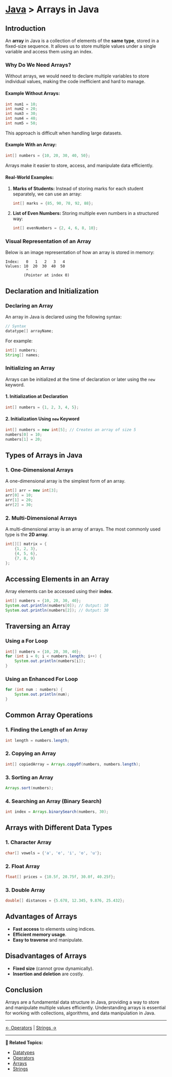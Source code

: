 # [Java](../) > Arrays in Java

## Introduction
An **array** in Java is a collection of elements of the **same type**, stored in a fixed-size sequence. 
It allows us to store multiple values under a single variable and access them using an index.

### **Why Do We Need Arrays?**
Without arrays, we would need to declare multiple variables to store individual values, making the code inefficient and hard to manage.

#### **Example Without Arrays:**
```java
int num1 = 10;
int num2 = 20;
int num3 = 30;
int num4 = 40;
int num5 = 50;
```
This approach is difficult when handling large datasets.

#### **Example With an Array:**
```java
int[] numbers = {10, 20, 30, 40, 50};
```
Arrays make it easier to store, access, and manipulate data efficiently.

#### **Real-World Examples:**
1. **Marks of Students:** Instead of storing marks for each student separately, we can use an array:
   ```java
   int[] marks = {85, 90, 78, 92, 88};
   ```
2. **List of Even Numbers:** Storing multiple even numbers in a structured way:
   ```java
   int[] evenNumbers = {2, 4, 6, 8, 10};
   ```

### **Visual Representation of an Array**
Below is an image representation of how an array is stored in memory:

```
Index:   0   1   2   3   4
Values: 10  20  30  40  50
         ^
        (Pointer at index 0)
```

## Declaration and Initialization

### Declaring an Array
An array in Java is declared using the following syntax:

```java
// Syntax
datatype[] arrayName;
```

For example:
```java
int[] numbers;
String[] names;
```

### Initializing an Array
Arrays can be initialized at the time of declaration or later using the `new` keyword.

#### **1. Initialization at Declaration**
```java
int[] numbers = {1, 2, 3, 4, 5};
```

#### **2. Initialization Using `new` Keyword**
```java
int[] numbers = new int[5]; // Creates an array of size 5
numbers[0] = 10;
numbers[1] = 20;
```

## Types of Arrays in Java
### **1. One-Dimensional Arrays**
A one-dimensional array is the simplest form of an array.
```java
int[] arr = new int[3];
arr[0] = 10;
arr[1] = 20;
arr[2] = 30;
```

### **2. Multi-Dimensional Arrays**
A multi-dimensional array is an array of arrays. The most commonly used type is the **2D array**.
```java
int[][] matrix = {
    {1, 2, 3},
    {4, 5, 6},
    {7, 8, 9}
};
```

## Accessing Elements in an Array
Array elements can be accessed using their **index**.
```java
int[] numbers = {10, 20, 30, 40};
System.out.println(numbers[0]); // Output: 10
System.out.println(numbers[2]); // Output: 30
```

## Traversing an Array
### **Using a For Loop**
```java
int[] numbers = {10, 20, 30, 40};
for (int i = 0; i < numbers.length; i++) {
    System.out.println(numbers[i]);
}
```

### **Using an Enhanced For Loop**
```java
for (int num : numbers) {
    System.out.println(num);
}
```

## Common Array Operations
### **1. Finding the Length of an Array**
```java
int length = numbers.length;
```

### **2. Copying an Array**
```java
int[] copiedArray = Arrays.copyOf(numbers, numbers.length);
```

### **3. Sorting an Array**
```java
Arrays.sort(numbers);
```

### **4. Searching an Array (Binary Search)**
```java
int index = Arrays.binarySearch(numbers, 30);
```

## Arrays with Different Data Types
### **1. Character Array**
```java
char[] vowels = {'a', 'e', 'i', 'o', 'u'};
```

### **2. Float Array**
```java
float[] prices = {10.5f, 20.75f, 30.0f, 40.25f};
```

### **3. Double Array**
```java
double[] distances = {5.678, 12.345, 9.876, 25.432};
```

## Advantages of Arrays
- **Fast access** to elements using indices.
- **Efficient memory usage**.
- **Easy to traverse** and manipulate.

## Disadvantages of Arrays
- **Fixed size** (cannot grow dynamically).
- **Insertion and deletion** are costly.

## Conclusion
Arrays are a fundamental data structure in Java, providing a way to store and manipulate multiple values efficiently. Understanding arrays is essential for working with collections, algorithms, and data manipulation in Java.

---

[← Operators](../operators) | [Strings →](../strings)

---

**🔗 Related Topics:**
- [Datatypes](../datatypes)
- [Operators](../operators)
- [Arrays](../arrays)
- [Strings](../strings)

